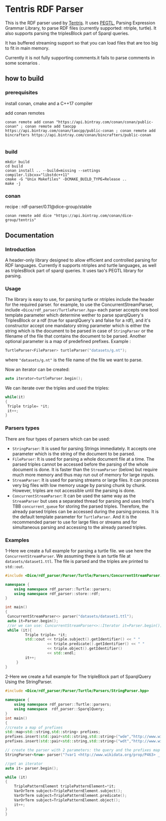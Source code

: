 # Tentris RDF Parser

This is the RDF parser used by [Tentris](https://github.com/dice-group/tentris). It uses [PEGTL](https://github.com/taocpp/PEGTL), Parsing Expression Grammar Library, to parse RDF files (currently supported: ntriple, turtle).
 It also supports parsing the triplesBlock part of Sparql queries.

It has buffered streaming support so that you can load files that are too big to fit in main memory. 

Currently it is not fully supporting comments.it fails to parse comments in some scenarios .

## how to build
### prerequisites

install conan, cmake and a C++17 compiler

add conan remotes
```
conan remote add conan "https://api.bintray.com/conan/conan/public-conan" ; conan remote add taocpp https://api.bintray.com/conan/taocpp/public-conan ; conan remote add bincrafters https://api.bintray.com/conan/bincrafters/public-conan
 
```

### build
```
mkdir build
cd build
conan install .. --build=missing --settings compiler.libcxx="libstdc++11"
cmake -G "Unix Makefiles" -DCMAKE_BUILD_TYPE=Release ..
make -j
```


### conan 

recipe : rdf-parser/0.11@dice-group/stable
```
conan remote add dice "https://api.bintray.com/conan/dice-group/tentris"

```

## Documentation

### Introduction

A header-only library designed to allow efficient and controlled parsing for RDF languages.
Currently it supports ntriples and turtle languages, as well as triplesBlock part of sparql queries.
It uses tao's PEGTL library for parsing.

### Usage

The library is easy to use, for parsing turtle or ntriples include the header for the required parser.
for example, to use the ConcurrentStreamParser, include `<Dice/rdf_parser/TurtleParser.hpp>` 
each parser accepts one bool template parameter which determine wether to parse sparqlQuery's TriplesBlock or a rdf (true for sparqlQuery's and false for a rdf), and it's constructor accept one mandatory string parameter which is either the string which is the document to be parsed in case of `StringParser` or the filename of the file that contains the document to be parsed.
Another optional parameter is a map of predefined prefixes.
Example :
```c++
TurtleParser<FileParser> turtleParser("datasets/g.nt");
```
where `"datasets/g.nt"` is the file name of the file we want to parse.

Now an iterator can be created:
```c++
auto iterator=turtleParser.begin();
```

We can iterate over the triples and used the triples:

```c++
while(it)
{
 Triple triple= *it;
 it++;
}
```

### Parsers types
There are four types of parsers which can be used:
- `StringParser`: It is used for parsing Strings immediately. It accepts one parameter which is the string of the document to be parsed.
- `FileParser`: It is used for parsing a whole document file at a time. The parsed triples cannot be accessed before the parsing of the whole document is done. It is faster than the `StreamParser` (below) but require much more memory and thus may run out of memory for large inputs.
- `StreamParser`: It is used for parsing streams or large files. It can process very big files with low memory usage by parsing chunk by chunk. However, triples are not accessible until the parsing is done. 
- `ConcurrentStreamParser`: It can be used the same way as the `StreamParser` but uses a separated thread for parsing and uses Intel's TBB `concurrent_queue`
for storing the parsed triples. Therefore, the already parsed triples can be accessed during the parsing process. It is the default template parameter for `TurtleParser`.
And it is the recommended parser to use for large files or streams and for simultaneous parsing and accessing to the already parsed triples.

### Examples

1-Here we create a full example for parsing a turtle file. we use here the `ConcurrentStreamParser`. We assuming there is an turtle file at `datasets/dataset1.ttl`. The file is parsed and the triples are printed to `std::out`.

```c++
#include <Dice/rdf_parser/Parser/Turtle/Parsers/ConcurrentStreamParser.hpp>

namespace {
    using namespace rdf_parser::Turtle::parsers;
    using namespace rdf_parser::store::rdf;
}

int main()
{
 CuncurrentStreamParser<> parser("datasets/dataset1.ttl");
 auto it=Parser.begin();
 //or we can use: CuncurrentStreamParser<>::Iterator it=Parser.begin();
 while (it){
         Triple triple= *it;
         std::cout << triple.subject().getIdentifier() << " "
                   << triple.predicate().getIdentifier() << " "
                   << triple.object().getIdentifier()
                   << std::endl;
         it++;
     }
}
```

2-Here we create a full example for The tripleBlock part of SparqlQuery Using the StringParser.

```c++
#include <Dice/rdf_parser/Parser/Turtle/Parsers/StringParser.hpp>
 
namespace {
    using namespace rdf_parser::Turtle::parsers;
    using namespace  rdf_parser::SparqlQuery;
}
int main()
{
//create a map of prefixes
std::map<std::string,std::string> prefixes;
prefixes.insert(std::pair<std::string,std::string>("wde","http://www.wikidata.org/entity/"));
prefixes.insert(std::pair<std::string,std::string>("wdt","http://www.wikidata.org/prop/direct/"));

// create the parser with 2 parameters: the query and the prefixes map
StringParser<true> parser("?var1 <http://www.wikidata.org/prop/P463> _:b0 . _:b0 <http://www.wikidata.org/prop/statement/P463> wde:Q202479 ; <http://www.wikidata.org/prop/qualifier/P580> ?var2 .",prefixes) ;

//get an iterator 
auto it= parser.begin();

while (it)
{
    TriplePatternElement triplePatternElement=*it;
    VarOrTerm subject=TriplePatternElement.subject();
    VarOrTerm subject=TriplePatternElement.predicate();
    VarOrTerm subject=TriplePatternElement.object();
    it++;
}
}
```
